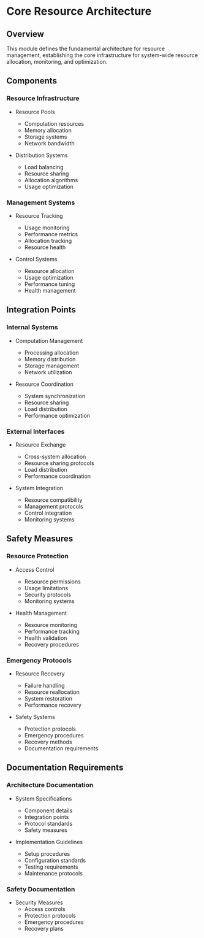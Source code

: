 # Core Resource Architecture

## Overview

This module defines the fundamental architecture for resource management, establishing the core infrastructure for system-wide resource allocation, monitoring, and optimization.

## Components

### Resource Infrastructure

- Resource Pools
  - Computation resources
  - Memory allocation
  - Storage systems
  - Network bandwidth

- Distribution Systems
  - Load balancing
  - Resource sharing
  - Allocation algorithms
  - Usage optimization

### Management Systems

- Resource Tracking
  - Usage monitoring
  - Performance metrics
  - Allocation tracking
  - Resource health

- Control Systems
  - Resource allocation
  - Usage optimization
  - Performance tuning
  - Health management

## Integration Points

### Internal Systems

- Computation Management
  - Processing allocation
  - Memory distribution
  - Storage management
  - Network utilization

- Resource Coordination
  - System synchronization
  - Resource sharing
  - Load distribution
  - Performance optimization

### External Interfaces

- Resource Exchange
  - Cross-system allocation
  - Resource sharing protocols
  - Load distribution
  - Performance coordination

- System Integration
  - Resource compatibility
  - Management protocols
  - Control integration
  - Monitoring systems

## Safety Measures

### Resource Protection

- Access Control
  - Resource permissions
  - Usage limitations
  - Security protocols
  - Monitoring systems

- Health Management
  - Resource monitoring
  - Performance tracking
  - Health validation
  - Recovery procedures

### Emergency Protocols

- Resource Recovery
  - Failure handling
  - Resource reallocation
  - System restoration
  - Performance recovery

- Safety Systems
  - Protection protocols
  - Emergency procedures
  - Recovery methods
  - Documentation requirements

## Documentation Requirements

### Architecture Documentation

- System Specifications
  - Component details
  - Integration points
  - Protocol standards
  - Safety measures

- Implementation Guidelines
  - Setup procedures
  - Configuration standards
  - Testing requirements
  - Maintenance protocols

### Safety Documentation

- Security Measures
  - Access controls
  - Protection protocols
  - Emergency procedures
  - Recovery plans